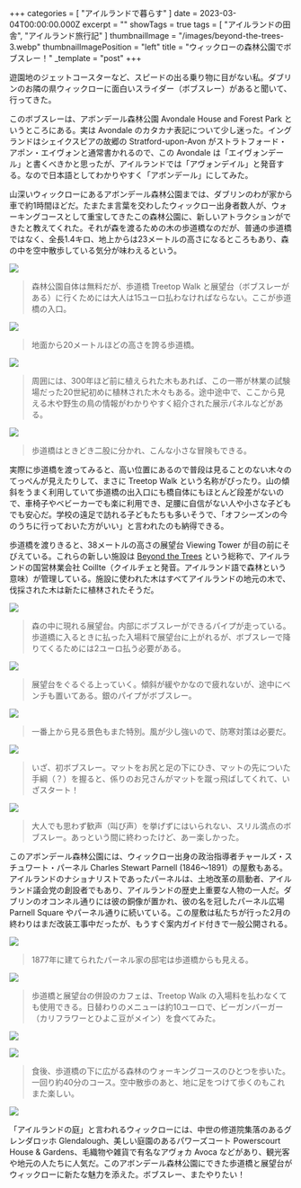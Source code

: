 +++
categories = [ "アイルランドで暮らす" ]
date = 2023-03-04T00:00:00.000Z
excerpt = ""
showTags = true
tags = [ "アイルランドの田舎", "アイルランド旅行記" ]
thumbnailImage = "/images/beyond-the-trees-3.webp"
thumbnailImagePosition = "left"
title = "ウィックローの森林公園でボブスレー！"
_template = "post"
+++

遊園地のジェットコースターなど、スピードの出る乗り物に目がない私。ダブリンのお隣の県ウィックローに面白いスライダー（ボブスレー）があると聞いて、行ってきた。

<!--more-->

このボブスレーは、アボンデール森林公園 Avondale House and Forest Park というところにある。実は Avondale のカタカナ表記について少し迷った。イングランドはシェイクスピアの故郷の Stratford-upon-Avon がストラトフォード・アポン・エイヴォンと通常書かれるので、この Avondale は「エイヴォンデール」と書くべきかと思ったが、アイルランドでは「アヴォンデイル」と発音する。なので日本語としてわかりやすく「アボンデール」にしてみた。

山深いウィックローにあるアボンデール森林公園までは、ダブリンのわが家から車で約1時間ほどだ。たまたま言葉を交わしたウィックロー出身者数人が、ウォーキングコースとして重宝してきたこの森林公園に、新しいアトラクションができたと教えてくれた。それが森を渡るための木の歩道橋なのだが、普通の歩道橋ではなく、全長1.4キロ、地上からは23メートルの高さになるところもあり、森の中を空中散歩している気分が味わえるという。

![](/images/beyond-the-trees-1.webp)

> 森林公園自体は無料だが、歩道橋 Treetop Walk と展望台（ボブスレーがある）に行くためには大人は15ユーロ払わなければならない。ここが歩道橋の入口。

![](/images/beyond-the-trees-2.webp)

> 地面から20メートルほどの高さを誇る歩道橋。

![](/images/beyond-the-trees-9.webp)

> 周囲には、300年ほど前に植えられた木もあれば、この一帯が林業の試験場だった20世紀初めに植林された木々もある。途中途中で、ここから見える木や野生の鳥の情報がわかりやすく紹介された展示パネルなどがある。

![](/images/beyond-the-trees-8.webp)

> 歩道橋はときどき二股に分かれ、こんな小さな冒険もできる。

実際に歩道橋を渡ってみると、高い位置にあるので普段は見ることのない木々のてっぺんが見えたりして、まさに Treetop Walk という名称がぴったり。山の傾斜をうまく利用していて歩道橋の出入口にも橋自体にもほとんど段差がないので、車椅子やベビーカーでも楽に利用でき、足腰に自信がない人や小さな子どもでも安心だ。学校の遠足で訪れる子どもたちも多いそうで、「オフシーズンの今のうちに行っておいた方がいい」と言われたのも納得できる。

歩道橋を渡りきると、38メートルの高さの展望台 Viewing Tower が目の前にそびえている。これらの新しい施設は [Beyond the Trees](https://www.beyondthetreesavondale.com/) という総称で、アイルランドの国営林業会社 Coillte（クイルチェと発音。アイルランド語で森林という意味）が管理している。施設に使われた木はすべてアイルランドの地元の木で、伐採された木は新たに植林されたそうだ。

![](/images/beyond-the-trees-3.webp)

> 森の中に現れる展望台。内部にボブスレーができるパイプが走っている。歩道橋に入るときに払った入場料で展望台に上がれるが、ボブスレーで降りてくるためには2ユーロ払う必要がある。

![](/images/beyond-the-trees-5.webp)

> 展望台をぐるぐる上っていく。傾斜が緩やかなので疲れないが、途中にベンチも置いてある。銀のパイプがボブスレー。

![](/images/beyond-the-trees-10.webp)

> 一番上から見る景色もまた特別。風が少し強いので、防寒対策は必要だ。

![](/images/beyond-the-trees-4.webp)

> いざ、初ボブスレー。マットをお尻と足の下にひき、マットの先についた手綱（？）を握ると、係りのお兄さんがマットを蹴っ飛ばしてくれて、いざスタート！

![](/images/beyond-the-trees-13.webp)

> 大人でも思わず歓声（叫び声）を挙げずにはいられない、スリル満点のボブスレー。あっという間に終わったけど、あー楽しかった。

このアボンデール森林公園には、ウィックロー出身の政治指導者チャールズ・スチュワート・パーネル Charles Stewart Parnell (1846～1891）の屋敷もある。アイルランドのナショナリストであったパーネルは、土地改革の扇動者、アイルランド議会党の創設者でもあり、アイルランドの歴史上重要な人物の一人だ。ダブリンのオコンネル通りには彼の銅像が置かれ、彼の名を冠したパーネル広場 Parnell Square やパーネル通りに続いている。この屋敷は私たちが行った2月の終わりはまだ改装工事中だったが、もうすぐ案内ガイド付きで一般公開される。

![](/images/beyond-the-trees-14.webp)

> 1877年に建てられたパーネル家の邸宅は歩道橋からも見える。

![](/images/beyond-the-trees-11.webp)

> 歩道橋と展望台の併設のカフェは、Treetop Walk の入場料を払わなくても使用できる。日替わりのメニューは約10ユーロで、ビーガンバーガー（カリフラワーとひよこ豆がメイン）を食べてみた。

![](/images/beyond-the-trees-12.webp)

![](/images/beyond-the-trees-7.webp)

> 食後、歩道橋の下に広がる森林のウォーキングコースのひとつを歩いた。一回り約40分のコース。空中散歩のあと、地に足をつけて歩くのもこれまた楽しい。

![](/images/beyond-the-trees-6.webp)

「アイルランドの庭」と言われるウィックローには、中世の修道院集落のあるグレンダロッホ Glendalough、美しい庭園のあるパワーズコート Powerscourt House & Gardens、毛織物や雑貨で有名なアヴォカ Avoca などがあり、観光客や地元の人たちに人気だ。このアボンデール森林公園にできた歩道橋と展望台がウィックローに新たな魅力を添えた。ボブスレー、またやりたい！
